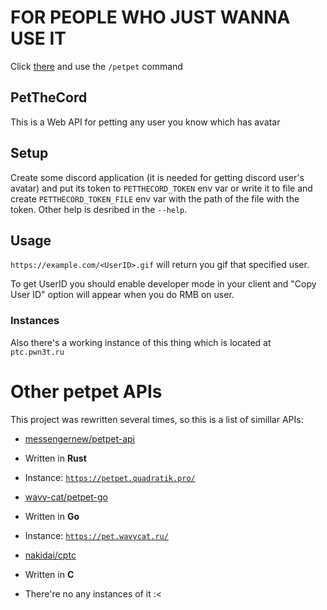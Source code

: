 # FOR PEOPLE WHO JUST WANNA USE IT
Click [there](https://discord.com/oauth2/authorize?client_id=1280933495845290005) and use the `/petpet` command

PetTheCord
--
This is a Web API for petting any user you know which has avatar

## Setup
Create some discord application (it is needed for getting discord user's avatar)
and put its token to `PETTHECORD_TOKEN` env var or write it to file and create
`PETTHECORD_TOKEN_FILE` env var with the path of the file with the token. Other
help is desribed in the `--help`.

## Usage
`https://example.com/<UserID>.gif` will return you gif that specified user.

To get UserID you should enable developer mode in your client and "Copy User ID"
option will appear when you do RMB on user.

### Instances
Also there's a working instance of this thing which is located at
`ptc.pwn3t.ru`

# Other petpet APIs
This project was rewritten several times, so this is a list of simillar APIs:

- [messengernew/petpet-api](https://github.com/messengernew/petpet-api)
 - Written in **Rust**
 - Instance: [`https://petpet.quadratik.pro/`](https://petpet.quadratik.pro/)

- [wavy-cat/petpet-go](https://github.com/wavy-cat/petpet-go)
 - Written in **Go**
 - Instance: [`https://pet.wavycat.ru/`](https://pet.wavycat.ru/)

- [nakidai/cptc](https://github.com/nakidai/cptc)
 - Written in **C**
 - There're no any instances of it :<
